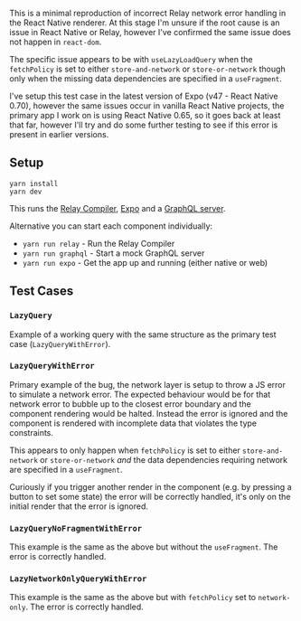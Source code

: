 This is a minimal reproduction of incorrect Relay network error handling in the React Native renderer. At this stage I'm unsure if the root cause is an issue in React Native or Relay, however I've confirmed the same issue does not happen in `react-dom`.

The specific issue appears to be with `useLazyLoadQuery` when the `fetchPolicy` is set to either `store-and-network` or `store-or-network` though only when the missing data dependencies are specified in a `useFragment`.

I've setup this test case in the latest version of Expo (v47 - React Native 0.70), however the same issues occur in vanilla React Native projects, the primary app I work on is using React Native 0.65, so it goes back at least that far, however I'll try and do some further testing to see if this error is present in earlier versions.

## Setup

```
yarn install
yarn dev
```

This runs the [Relay Compiler](https://relay.dev/), [Expo](https://expo.dev/) and a [GraphQL server](https://github.com/IvanGoncharov/graphql-faker).

Alternative you can start each component individually:

  * `yarn run relay` - Run the Relay Compiler
  * `yarn run graphql` - Start a mock GraphQL server
  * `yarn run expo` - Get the app up and running (either native or web)

## Test Cases

### `LazyQuery`

Example of a working query with the same structure as the primary test case (`LazyQueryWithError`).

### `LazyQueryWithError`

Primary example of the bug, the network layer is setup to throw a JS error to simulate a network error. The expected behaviour would be for that network error to bubble up to the closest error boundary and the component rendering would be halted. Instead the error is ignored and the component is rendered with incomplete data that violates the type constraints.

This appears to only happen when `fetchPolicy` is set to either `store-and-network` or `store-or-network` *and* the data dependencies requiring network are specified in a `useFragment`.

Curiously if you trigger another render in the component (e.g. by pressing a button to set some state) the error will be correctly handled, it's only on the initial render that the error is ignored.

### `LazyQueryNoFragmentWithError`

This example is the same as the above but without the `useFragment`. The error is correctly handled.

### `LazyNetworkOnlyQueryWithError`

This example is the same as the above but with `fetchPolicy` set to `network-only`. The error is correctly handled.
